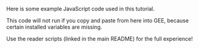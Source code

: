 Here is some example JavaScript code used in this tutorial.
  
This code will not run if you copy and paste from here into GEE, because certain installed variables are missing.  
  
Use the reader scripts (linked in the main README) for the full experience!
